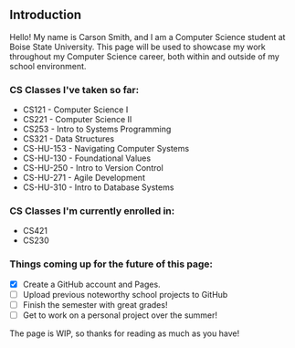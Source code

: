 ## Introduction

Hello! My name is Carson Smith, and I am a Computer Science student at Boise State University. This page will be used to showcase my work throughout my Computer Science career, both within and outside of my school environment.

### CS Classes I've taken so far:

* CS121 - Computer Science I
* CS221 - Computer Science II
* CS253 - Intro to Systems Programming
* CS321 - Data Structures
* CS-HU-153 - Navigating Computer Systems
* CS-HU-130 - Foundational Values
* CS-HU-250 - Intro to Version Control
* CS-HU-271 - Agile Development
* CS-HU-310 - Intro to Database Systems

### CS Classes I'm currently enrolled in:

* CS421
* CS230

### Things coming up for the future of this page:

- [x] Create a GitHub account and Pages.
- [ ] Upload previous noteworthy school projects to GitHub
- [ ] Finish the semester with great grades!
- [ ] Get to work on a personal project over the summer!

The page is WIP, so thanks for reading as much as you have!
